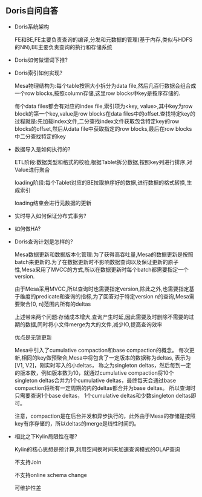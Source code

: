 ## Doris自问自答

- Doris系统架构

  FE和BE,FE主要负责查询的编译,分发和元数据的管理(基于内存,类似与HDFS的NN),BE主要负责查询的执行和存储系统

- Doris如何做谓词下推?

- Doris索引如何实现?

  Mesa物理结构为:每个table按照大小拆分为data file,然后几百行数据会组合成一个row blocks,按照column存储,这里row blocks中key是按序存储的.

  每个data files都会有对应的index file,索引项为<key, value>,其中key为row block的第一个key,value是row blocks在data files中的offset.查找特定key的过程就是:先加载index文件,二分查找index文件获取包含特定key的row blocks的offset,然后从data file中获取指定的row blocks,最后在row blocks中二分查找特定的key

- 数据导入是如何执行的?

  ETL阶段:数据类型和格式的校验,根据Tablet拆分数据,按照key列进行排序,对Value进行聚合

  loading阶段:每个Tablet对应的BE拉取排序好的数据,进行数据的格式转换,生成索引

  loading结束会进行元数据的更新

- 实时导入如何保证分布式事务?

- 如何做HA?

- Doris查询计划是怎样的?

  Mesa数据更新和数据版本化管理:为了获得高吞吐量,Mesa的数据更新是按照batch来更新的.为了在数据更新时不影响数据查询以及保证更新的原子性,Mesa采用了MVCC的方式,所以在数据更新时每个batch都需要指定一个version.

  由于Mesa采用MVCC,所以查询时也需要指定version,除此之外,也需要指定基于维度的predicate和查询的指标,为了回答对于特定version n的查询,Mesa需要聚合[0, n]范围内所有的deltas

  上述带来两个问题:存储成本增大,查询产生时延,因此需要及时删除不需要的过期的数据,同时将小文件merge为大的文件,减少IO,提高查询效率

  优点是无锁更新

  Mesa中引入了cumulative compaction和base compaction的概念。 每次更新,相同的key做预聚合,Mesa中将包含了一定版本的数据称为deltas, 表示为[V1, V2]，刚实时写入的小deltas， 称之为singleton deltas，然后每到一定的版本数，例如版本数为10，就通过cumulative compaction将10个singleton deltas合并为1个cumulative deltas，最终每天会通过base compaction将所有一定周期的内的deltas都合并为base deltas。 所以查询时只需要查询1个base deltas， 1个cumulative deltas和少数singleton deltas即可。

  注意，compaction是在后台并发和异步执行的，此外由于Mesa的存储是按照key有序存储的，所以deltas的merge是线性时间的。

- 相比之下Kylin局限性在哪?

  Kylin的核心思想是预计算,利用空间换时间来加速查询模式的OLAP查询

  不支持Join

  不支持online schema change

  可维护性差



